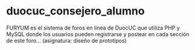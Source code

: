 # duocuc_consejero_alumno
FURYUM es el sistema de foros en línea de DuocUC que utiliza PHP y MySQL donde los usuarios pueden registrarse y postear en cada sección de este foro... (asignatura: diseño de prototipos)

